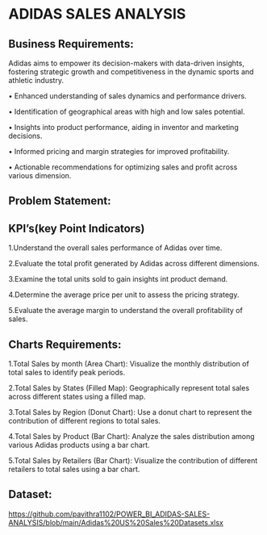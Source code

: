# ADIDAS SALES ANALYSIS
## Business Requirements:
Adidas aims to empower its decision-makers with data-driven insights, fostering strategic growth and competitiveness in the dynamic sports and athletic industry.

•	Enhanced understanding of sales dynamics and performance drivers.

•	Identification of geographical areas with high and low sales potential.

•	Insights into product performance, aiding in inventor and marketing decisions.

•	Informed pricing and margin strategies for improved profitability.

•	Actionable recommendations for optimizing sales and profit across various dimension.
## Problem Statement:
## KPI’s(key Point Indicators)
1.Understand the overall sales performance of Adidas over time.

2.Evaluate the total profit generated by Adidas across different dimensions.

3.Examine the total units sold to gain insights int product demand.

4.Determine the average price per unit to assess the pricing strategy.

5.Evaluate the average margin to understand the overall profitability of sales.  
## Charts Requirements:
1.Total Sales by month (Area Chart):
	Visualize the monthly distribution of total sales to identify peak periods.
 
2.Total Sales by States (Filled Map):
	Geographically represent total sales across different states using a filled map.
 
3.Total Sales by Region (Donut Chart):
	Use a donut chart to represent the contribution of different regions to total sales.
 
4.Total Sales by Product (Bar Chart):
	Analyze the sales distribution among various Adidas products using a bar chart.
 
5.Total Sales by Retailers (Bar Chart):
	Visualize the contribution of different retailers to total sales using a bar chart.
 ## Dataset:
 https://github.com/pavithra1102/POWER_BI_ADIDAS-SALES-ANALYSIS/blob/main/Adidas%20US%20Sales%20Datasets.xlsx






       


